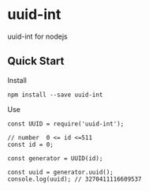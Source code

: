 # uuid-int

uuid-int for nodejs

## Quick Start

Install

```
npm install --save uuid-int
```

Use

```
const UUID = require('uuid-int');

// number  0 <= id <=511
const id = 0;

const generator = UUID(id);

const uuid = generator.uuid();
console.log(uuid); // 3270411116609537
```
